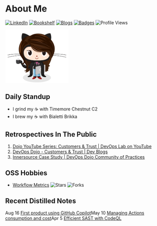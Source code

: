  # About Me 

[![LinkedIn](https://img.shields.io/badge/My-Resume-0077b5.svg?style=flat-square)](https://www.linkedin.com/in/kittychiu/)
[![Bookshelf](https://img.shields.io/badge/Current-Readings-beige.svg?style=flat-square)](https://www.goodreads.com/review/list/78391748-kitty-chiu?shelf=currently-reading&sort=date_updated)
[![Blogs](https://img.shields.io/badge/Distilled-Notes-olive.svg?style=flat-square)](https://kittychiu.github.io/)
[![Badges](https://img.shields.io/badge/Padawan-Badges-maroon.svg?style=flat-square)](https://www.credly.com/users/kittychiu/badges?sort=-state_updated_at)
![Profile Views](https://komarev.com/ghpvc/?username=kittychiu&style=flat-square&color=ff69b4&label=Views&base=100)

<a href="https://kittychiu.github.io" target="_blank"><img src="femalecodertocat_asian.png" alt="Female Architect" title="Alma Mater" width="40%"/></a>
<!--  
https://octodex.github.com/images/femalecodertocat.png
-->

## Daily Standup

- I grind my :coffee: with Timemore Chestnut C2
- I brew my :coffee: with Bialetti Brikka

## Retrospectives In The Public

1. [Dojo YouTube Series: Customers & Trust | DevOps Lab on YouTube](https://youtu.be/6VhtozP3K0A)
2. [DevOps Dojo - Customers & Trust | Dev Blogs](https://aka.ms/DevOpsLab/Dojo/Customers)
3. [Innersource Case Study | DevOps Dojo Community of Practices](https://innersourcecommons.org/stories/microsoft/)

## OSS Hobbies
- [Workflow Metrics](https://github.com/KittyChiu/workflow-metrics) ![Stars](https://img.shields.io/github/stars/kittychiu/workflow-metrics?color=pink&style=social) ![Forks](https://img.shields.io/github/forks/kittychiu/workflow-metrics?color=pink&style=social)

## Recent Distilled Notes
<!-- BLOG-POST-LIST:START -->Aug 16 <a href="/posts/first-project-using-github-copilot/">First product using GitHub Copilot</a>May 10 <a href="/posts/managing-actions-consumption/">Managing Actions consumption and cost</a>Apr 5 <a href="/posts/efficient-sast-codeql/">Efficient SAST with CodeQL</a><!-- BLOG-POST-LIST:END -->
